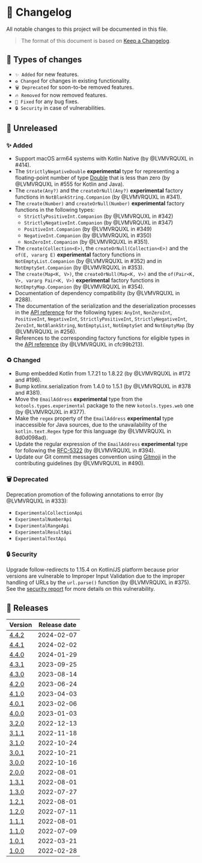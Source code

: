 # 🔄 Changelog

All notable changes to this project will be documented in this file.

> The format of this document is based on
> [Keep a Changelog](https://keepachangelog.com/en/1.1.0).

## 🤔 Types of changes

- `✨ Added` for new features.
- `♻️ Changed` for changes in existing functionality.
- `🗑️ Deprecated` for soon-to-be removed features.
- `🔥 Removed` for now removed features.
- `🐛 Fixed` for any bug fixes.
- `🔒 Security` in case of vulnerabilities.

## 🚧 Unreleased

### ✨ Added

- Support macOS arm64 systems with Kotlin Native (by @LVMVRQUXL in #414).
- The `StrictlyNegativeDouble` **experimental** type for representing a
  floating-point number of type [Double][kotlin.Double] that is less than zero
  (by @LVMVRQUXL in #555 for Kotlin and Java).
- The `create(Any?)` and the `createOrNull(Any?)` **experimental** factory
  functions in `NotBlankString.Companion` (by @LVMVRQUXL in #341).
- The `create(Number)` and `createOrNull(Number)` **experimental** factory
  functions in the following types:
  - `StrictlyPositiveInt.Companion` (by @LVMVRQUXL in #342)
  - `StrictlyNegativeInt.Companion` (by @LVMVRQUXL in #347)
  - `PositiveInt.Companion` (by @LVMVRQUXL in #349)
  - `NegativeInt.Companion` (by @LVMVRQUXL in #350)
  - `NonZeroInt.Companion` (by @LVMVRQUXL in #351).
- The `create(Collection<E>)`, the `createOrNull(Collection<E>)` and the
  `of(E, vararg E)` **experimental** factory functions in
  `NotEmptyList.Companion` (by @LVMVRQUXL in #352) and in
  `NotEmptySet.Companion` (by @LVMVRQUXL in #353).
- The `create(Map<K, V>)`, the `createOrNull(Map<K, V>)` and
  the `of(Pair<K, V>, vararg Pair<K, V>)` **experimental** factory functions in
  `NotEmptyMap.Companion` (by @LVMVRQUXL in #354).
- Documentation of dependency compatibility (by @LVMVRQUXL in #288).
- The documentation of the serialization and the deserialization processes in
  the [API reference] for the following types: `AnyInt`, `NonZeroInt`,
  `PositiveInt`, `NegativeInt`, `StrictlyPositiveInt`, `StrictlyNegativeInt`,
  `ZeroInt`, `NotBlankString`, `NotEmptyList`, `NotEmptySet` and `NotEmptyMap`
  (by @LVMVRQUXL in #256).
- References to the corresponding factory functions for eligible types in the
  [API reference] (by @LVMVRQUXL in cfc99b213).

### ♻️ Changed

- Bump embedded Kotlin from 1.7.21 to 1.8.22 (by @LVMVRQUXL in #172 and #196).
- Bump kotlinx.serialization from 1.4.0 to 1.5.1 (by @LVMVRQUXL in #378 and
  #381).
- Move the `EmailAddress` **experimental** type from the
  `kotools.types.experimental` package to the new `kotools.types.web` one (by
  @LVMVRQUXL in #377).
- Make the `regex` property of the `EmailAddress` **experimental** type
  inaccessible for Java sources, due to the unavailability of the
  `kotlin.text.Regex` type for this language (by @LVMVRQUXL in 8d0d098ad).
- Update the regular expression of the `EmailAddress` **experimental** type for
  following the
  [RFC-5322](https://datatracker.ietf.org/doc/html/rfc5322#section-3.4.1) (by
  @LVMVRQUXL in #394).
- Update our Git commit messages convention using
  [Gitmoji](https://github.com/carloscuesta/gitmoji) in the contributing
  guidelines (by @LVMVRQUXL in #490).

### 🗑️ Deprecated

Deprecation promotion of the following annotations to error (by @LVMVRQUXL in
#333):

- `ExperimentalCollectionApi`
- `ExperimentalNumberApi`
- `ExperimentalRangeApi`
- `ExperimentalResultApi`
- `ExperimentalTextApi`

### 🔒 Security

Upgrade follow-redirects to 1.15.4 on Kotlin/JS platform because prior versions
are vulnerable to Improper Input Validation due to the improper handling of URLs
by the `url.parse()` function (by @LVMVRQUXL in #375).
See the [security report](https://github.com/advisories/GHSA-jchw-25xp-jwwc) for
more details on this vulnerability.

[api reference]: https://types.kotools.org
[kotlin.Double]: https://kotlinlang.org/api/latest/jvm/stdlib/kotlin/-double/index.html

## 🔖 Releases

| Version | Release date |
|---------|--------------|
| [4.4.2] | 2024-02-07   |
| [4.4.1] | 2024-02-02   |
| [4.4.0] | 2024-01-29   |
| [4.3.1] | 2023-09-25   |
| [4.3.0] | 2023-08-14   |
| [4.2.0] | 2023-06-24   |
| [4.1.0] | 2023-04-03   |
| [4.0.1] | 2023-02-06   |
| [4.0.0] | 2023-01-03   |
| [3.2.0] | 2022-12-13   |
| [3.1.1] | 2022-11-18   |
| [3.1.0] | 2022-10-24   |
| [3.0.1] | 2022-10-21   |
| [3.0.0] | 2022-10-16   |
| [2.0.0] | 2022-08-01   |
| [1.3.1] | 2022-08-01   |
| [1.3.0] | 2022-07-27   |
| [1.2.1] | 2022-08-01   |
| [1.2.0] | 2022-07-11   |
| [1.1.1] | 2022-08-01   |
| [1.1.0] | 2022-07-09   |
| [1.0.1] | 2022-03-21   |
| [1.0.0] | 2022-02-28   |

[4.4.2]: https://github.com/kotools/types/releases/tag/4.4.2
[4.4.1]: https://github.com/kotools/types/releases/tag/4.4.1
[4.4.0]: https://github.com/kotools/types/releases/tag/4.4.0
[4.3.1]: https://github.com/kotools/types/releases/tag/4.3.1
[4.3.0]: https://github.com/kotools/types/releases/tag/4.3.0
[4.2.0]: https://github.com/kotools/types/releases/tag/4.2.0
[4.1.0]: https://github.com/kotools/types/releases/tag/4.1.0
[4.0.1]: https://github.com/kotools/types/releases/tag/4.0.1
[4.0.0]: https://github.com/kotools/types/releases/tag/4.0.0
[3.2.0]: https://github.com/kotools/libraries/releases/tag/types-v3.2.0
[3.1.1]: https://github.com/kotools/libraries/releases/tag/types-v3.1.1
[3.1.0]: https://github.com/kotools/types-legacy/releases/tag/v3.1.0
[3.0.1]: https://github.com/kotools/types-legacy/releases/tag/v3.0.1
[3.0.0]: https://github.com/kotools/types-legacy/releases/tag/v3.0.0
[2.0.0]: https://github.com/kotools/types-legacy/releases/tag/v2.0.0
[1.3.1]: https://github.com/kotools/types-legacy/releases/tag/v1.3.1
[1.3.0]: https://github.com/kotools/types-legacy/releases/tag/v1.3.0
[1.2.1]: https://github.com/kotools/types-legacy/releases/tag/v1.2.1
[1.2.0]: https://github.com/kotools/types-legacy/releases/tag/v1.2.0
[1.1.1]: https://github.com/kotools/types-legacy/releases/tag/v1.1.1
[1.1.0]: https://github.com/kotools/types-legacy/releases/tag/v1.1.0
[1.0.1]: https://github.com/kotools/types-legacy/releases/tag/v1.0.1
[1.0.0]: https://github.com/kotools/types-legacy/releases/tag/v1.0.0
